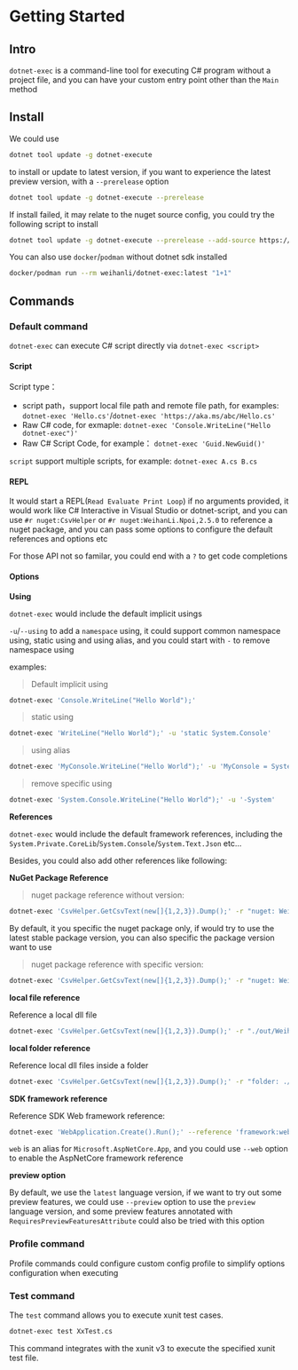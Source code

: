 # Getting Started

## Intro

`dotnet-exec` is a command-line tool for executing C# program without a project file, and you can have your custom entry point other than the `Main` method

## Install

We could use

```sh
dotnet tool update -g dotnet-execute
```

to install or update to latest version, if you want to experience the latest preview version, with a `--prerelease` option

```sh
dotnet tool update -g dotnet-execute --prerelease
```

If install failed, it may relate to the nuget source config, you could try the following script to install

```sh
dotnet tool update -g dotnet-execute --prerelease --add-source https://api.nuget.org/v3/index.json --ignore-failed-sources
```

You can also use `docker`/`podman` without dotnet sdk installed

```sh
docker/podman run --rm weihanli/dotnet-exec:latest "1+1"
```

## Commands

### Default command

`dotnet-exec` can execute C# script directly via `dotnet-exec <script>` 

#### Script

Script type：

- script path，support local file path and remote file path, for examples: `dotnet-exec 'Hello.cs'`/`dotnet-exec 'https://aka.ms/abc/Hello.cs'`
- Raw C# code, for exmaple: `dotnet-exec 'Console.WriteLine("Hello dotnet-exec")'`
- Raw C# Script Code, for example： `dotnet-exec 'Guid.NewGuid()'`

`script` support multiple scripts, for example: `dotnet-exec A.cs B.cs`

#### REPL

It would start a REPL(`Read Evaluate Print Loop`) if no arguments provided, it would work like C# Interactive in Visual Studio or dotnet-script, and you can use `#r nuget:CsvHelper` or `#r nuget:WeihanLi.Npoi,2.5.0` to reference a nuget package, and you can pass some options to configure the default references and options etc

For those API not so familar, you could end with a `?` to get code completions

#### Options

**Using**

`dotnet-exec` would include the default implicit usings

`-u`/`--using` to add a `namespace` using, it could support common namespace using, static using and using alias, and you could start with `-` to remove namespace using

examples:

> Default implicit using

```sh
dotnet-exec 'Console.WriteLine("Hello World");'
```

> static using

```sh
dotnet-exec 'WriteLine("Hello World");' -u 'static System.Console'
```

> using alias

```sh
dotnet-exec 'MyConsole.WriteLine("Hello World");' -u 'MyConsole = System.Console'
```

> remove specific using

```sh
dotnet-exec 'System.Console.WriteLine("Hello World");' -u '-System'
```

**References**

`dotnet-exec` would include the default framework references, including the `System.Private.CoreLib`/`System.Console`/`System.Text.Json` etc...

Besides, you could also add other references like following:

**NuGet Package Reference**

> nuget package reference without version:

```sh
dotnet-exec 'CsvHelper.GetCsvText(new[]{1,2,3}).Dump();' -r "nuget: WeihanLi.Npoi" -u "WeihanLi.Npoi"
```

By default, it you specific the nuget package only, if would try to use the latest stable package version, you can also specific the package version want to use

> nuget package reference with specific version:

```sh
dotnet-exec 'CsvHelper.GetCsvText(new[]{1,2,3}).Dump();' -r "nuget: WeihanLi.Npoi,2.5.0" -u "WeihanLi.Npoi"
```

**local file reference**

Reference a local dll file

```sh
dotnet-exec 'CsvHelper.GetCsvText(new[]{1,2,3}).Dump();' -r "./out/WeihanLi.Npoi.dll" -u "WeihanLi.Npoi"
```

**local folder reference**

Reference local dll files inside a folder

```sh
dotnet-exec 'CsvHelper.GetCsvText(new[]{1,2,3}).Dump();' -r "folder: ./out" -u "WeihanLi.Npoi"
```

**SDK framework reference**

Reference SDK Web framework reference:

```sh
dotnet-exec 'WebApplication.Create().Run();' --reference 'framework:web'
```

`web` is an alias for `Microsoft.AspNetCore.App`, and you could use `--web` option to enable the AspNetCore framework reference

**preview option**

By default, we use the `latest` language version, if we want to try out some preview features, we could use `--preview` option to use the `preview` language version,
and some preview features annotated with `RequiresPreviewFeaturesAttribute` could also be tried with this option

### Profile command

Profile commands could configure custom config profile to simplify options configuration when executing

### Test command

The `test` command allows you to execute xunit test cases.

```sh
dotnet-exec test XxTest.cs
```

This command integrates with the xunit v3 to execute the specified xunit test file.
